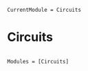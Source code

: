 ```@meta
CurrentModule = Circuits
```

# Circuits

```@index
```

```@autodocs
Modules = [Circuits]
```
